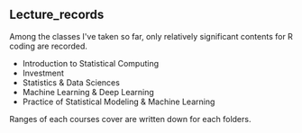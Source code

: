 ## Lecture_records

Among the classes I've taken so far, only relatively significant contents for R coding are recorded.

- Introduction to Statistical Computing
- Investment
- Statistics & Data Sciences
- Machine Learning & Deep Learning
- Practice of Statistical Modeling & Machine Learning

Ranges of each courses cover are written down for each folders.